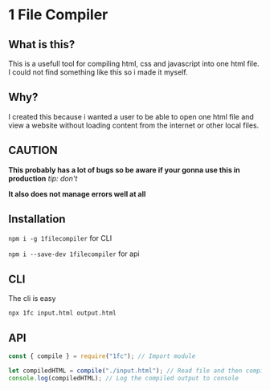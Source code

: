 # 1 File Compiler

## What is this?

This is a usefull tool for compiling html, css and javascript into one html file. I could not find something like this so i made it myself.

## Why?

I created this because i wanted a user to be able to open one html file and view a website without loading content from the internet or other local files.

## CAUTION

**This probably has a lot of bugs so be aware if your gonna use this in production** _tip: don't_

**It also does not manage errors well at all**

## Installation

`npm i -g 1filecompiler` for CLI

`npm i --save-dev 1filecompiler` for api

## CLI

The cli is easy

`npx 1fc input.html output.html`

## API

```javascript
const { compile } = require("1fc"); // Import module

let compiledHTML = compile("./input.html"); // Read file and then compile it
console.log(compiledHTML); // Log the compiled output to console
```
